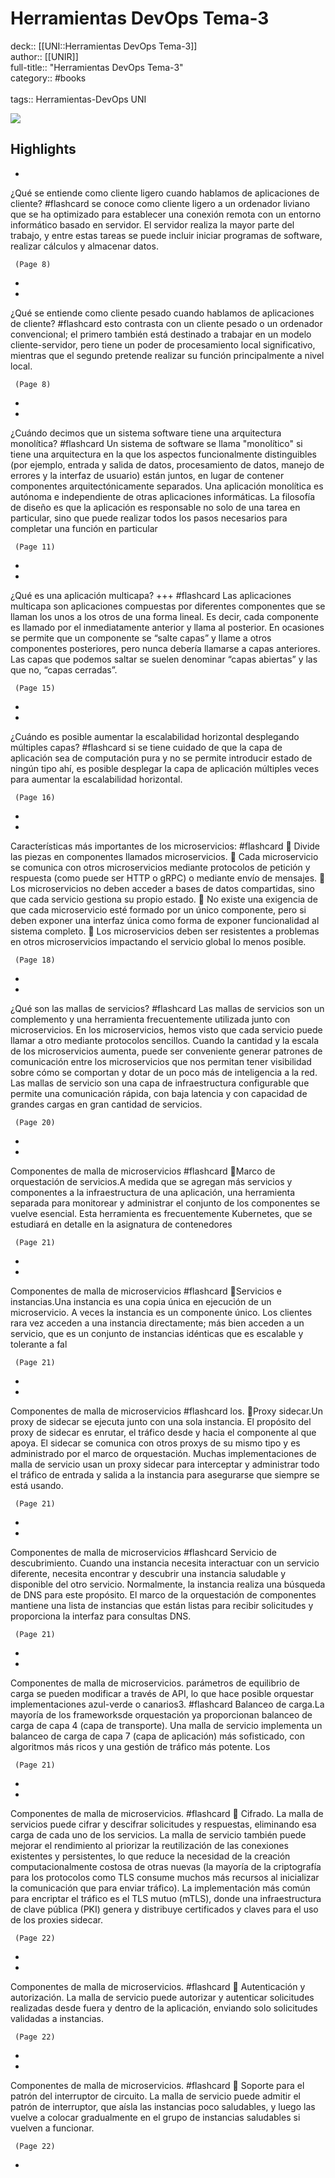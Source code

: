 # Herramientas DevOps Tema-3

deck:: [[UNI::Herramientas DevOps Tema-3]]\
author:: [[UNIR]]\
full-title:: "Herramientas DevOps Tema-3"\
category:: #books\
\
tags:: Herramientas-DevOps UNI  

![](https://readwise-assets.s3.amazonaws.com/media/uploaded_book_covers/profile_22942/796ee1a6-399d-47f7-966b-eb374b1f110e.jpg)

## Highlights
- 
 ¿Qué se entiende como cliente ligero cuando hablamos de aplicaciones de cliente? #flashcard 
    se conoce como cliente ligero a un ordenador liviano que se ha optimizado para establecer una conexión remota con un entorno informático basado en servidor. El servidor realiza la mayor parte del trabajo, y entre estas tareas se puede incluir iniciar programas de software, realizar cálculos y almacenar datos.

     (Page 8)
-
- 
 ¿Qué se entiende como cliente pesado cuando hablamos de aplicaciones de cliente? #flashcard 
    esto contrasta con un cliente pesado o un ordenador convencional; el primero también está destinado a trabajar en un modelo cliente-servidor, pero tiene un poder de procesamiento local significativo, mientras que el segundo pretende realizar su función principalmente a nivel local.

     (Page 8)
-
- 
 ¿Cuándo decimos que un sistema software tiene una arquitectura monolítica? #flashcard 
    Un sistema de software se llama "monolítico" si tiene una arquitectura en la que los aspectos funcionalmente distinguibles (por ejemplo, entrada y salida de datos, procesamiento de datos, manejo de errores y la interfaz de usuario) están juntos, en lugar de contener componentes arquitectónicamente separados. Una aplicación monolítica es autónoma e independiente de otras aplicaciones informáticas. La filosofía de diseño es que la aplicación es responsable no solo de una tarea en particular, sino que puede realizar todos los pasos necesarios para completar una función en particular

     (Page 11)
-
- 
 ¿Qué es una aplicación multicapa? +++ #flashcard 
    Las aplicaciones multicapa son aplicaciones compuestas por diferentes componentes que se llaman los unos a los otros de una forma lineal. Es decir, cada componente es llamado por el inmediatamente anterior y llama al posterior. En ocasiones se permite que un componente se “salte capas” y llame a otros componentes posteriores, pero nunca debería llamarse a capas anteriores. Las capas que podemos saltar se suelen denominar “capas abiertas” y las que no, “capas cerradas”.

     (Page 15)
-
- 
 ¿Cuándo es posible aumentar la escalabilidad horizontal desplegando múltiples capas? #flashcard 
    si se tiene cuidado de que la capa de aplicación sea de computación pura y no se permite introducir estado de ningún tipo ahí, es posible desplegar la capa de aplicación múltiples veces para aumentar la escalabilidad horizontal.

     (Page 16)
-
- 
 Características más importantes de los microservicios: #flashcard 
     Divide las piezas en componentes llamados microservicios.  Cada microservicio se comunica con otros microservicios mediante protocolos de petición y respuesta (como puede ser HTTP o gRPC) o mediante envío de mensajes.  Los microservicios no deben acceder a bases de datos compartidas, sino que cada servicio gestiona su propio estado.  No existe una exigencia de que cada microservicio esté formado por un único componente, pero si deben exponer una interfaz única como forma de exponer funcionalidad al sistema completo.  Los microservicios deben ser resistentes a problemas en otros microservicios impactando el servicio global lo menos posible.

     (Page 18)
-
- 
 ¿Qué son las mallas de servicios? #flashcard 
    Las mallas de servicios son un complemento y una herramienta frecuentemente utilizada junto con microservicios. En los microservicios, hemos visto que cada servicio puede llamar a otro mediante protocolos sencillos. Cuando la cantidad y la escala de los microservicios aumenta, puede ser conveniente generar patrones de comunicación entre los microservicios que nos permitan tener visibilidad sobre cómo se comportan y dotar de un poco más de inteligencia a la red. Las mallas de servicio son una capa de infraestructura configurable que permite una comunicación rápida, con baja latencia y con capacidad de grandes cargas en gran cantidad de servicios.

     (Page 20)
-
- 
 Componentes de malla de microservicios #flashcard 
    Marco de orquestación de servicios.A medida que se agregan más servicios y componentes a la infraestructura de una aplicación, una herramienta separada para monitorear y administrar el conjunto de los componentes se vuelve esencial. Esta herramienta es frecuentemente Kubernetes, que se estudiará en detalle en la asignatura de contenedores

     (Page 21)
-
- 
 Componentes de malla de microservicios #flashcard 
    Servicios e instancias.Una instancia es una copia única en ejecución de un microservicio. A veces la instancia es un componente único. Los clientes rara vez acceden a una instancia directamente; más bien acceden a un servicio, que es un conjunto de instancias idénticas que es escalable y tolerante a fal

     (Page 21)
-
- 
 Componentes de malla de microservicios #flashcard 
    los. Proxy sidecar.Un proxy de sidecar se ejecuta junto con una sola instancia. El propósito del proxy de sidecar es enrutar, el tráfico desde y hacia el componente al que apoya. El sidecar se comunica con otros proxys de su mismo tipo y es administrado por el marco de orquestación. Muchas implementaciones de malla de servicio usan un proxy sidecar para interceptar y administrar todo el tráfico de entrada y salida a la instancia para asegurarse que siempre se está usando.

     (Page 21)
-
- 
 Componentes de malla de microservicios #flashcard 
    Servicio de descubrimiento. Cuando una instancia necesita interactuar con un servicio diferente, necesita encontrar y descubrir una instancia saludable y disponible del otro servicio. Normalmente, la instancia realiza una búsqueda de DNS para este propósito. El marco de la orquestación de componentes mantiene una lista de instancias que están listas para recibir solicitudes y proporciona la interfaz para consultas DNS.

     (Page 21)
-
- 
 Componentes de malla de microservicios.
   parámetros de equilibrio de carga se pueden modificar a través de API, lo que hace posible orquestar implementaciones azul-verde o canarios3. #flashcard 
    Balanceo de carga.La mayoría de los frameworksde orquestación ya proporcionan balanceo de carga de capa 4 (capa de transporte). Una malla de servicio implementa un balanceo de carga de capa 7 (capa de aplicación) más sofisticado, con algoritmos más ricos y una gestión de tráfico más potente. Los

     (Page 21)
-
- 
 Componentes de malla de microservicios. #flashcard 
     Cifrado. La malla de servicios puede cifrar y descifrar solicitudes y respuestas, eliminando esa carga de cada uno de los servicios. La malla de servicio también puede mejorar el rendimiento al priorizar la reutilización de las conexiones existentes y persistentes, lo que reduce la necesidad de la creación computacionalmente costosa de otras nuevas (la mayoría de la criptografía para los protocolos como TLS consume muchos más recursos al inicializar la comunicación que para enviar tráfico). La implementación más común para encriptar el tráfico es el TLS mutuo (mTLS), donde una infraestructura de clave pública (PKI) genera y distribuye certificados y claves para el uso de los proxies sidecar.

     (Page 22)
-
- 
 Componentes de malla de microservicios. #flashcard 
     Autenticación y autorización. La malla de servicio puede autorizar y autenticar solicitudes realizadas desde fuera y dentro de la aplicación, enviando solo solicitudes validadas a instancias.

     (Page 22)
-
- 
 Componentes de malla de microservicios. #flashcard 
     Soporte para el patrón del interruptor de circuito. La malla de servicio puede admitir el patrón de interruptor, que aísla las instancias poco saludables, y luego las vuelve a colocar gradualmente en el grupo de instancias saludables si vuelven a funcionar.

     (Page 22)
-
